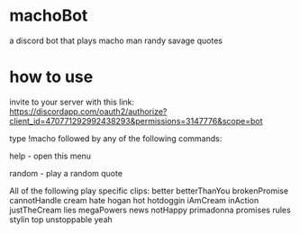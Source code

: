 # machoBot
a discord bot that plays macho man randy savage quotes

# how to use
invite to your server with this link: https://discordapp.com/oauth2/authorize?client_id=470771292992438293&permissions=3147776&scope=bot

type !macho followed by any of the following commands:

help - open this menu

random - play a random quote

All of the following play specific clips: 
  better 
  betterThanYou 
  brokenPromise 
  cannotHandle 
  cream 
  hate 
  hogan 
  hot 
  hotdoggin 
  iAmCream 
  inAction 
  justTheCream 
  lies 
  megaPowers 
  news 
  notHappy 
  primadonna 
  promises 
  rules 
  stylin 
  top 
  unstoppable 
  yeah
